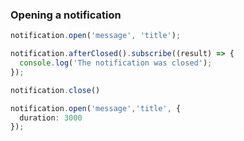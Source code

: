 ### Opening a notification
```ts
notification.open('message', 'title');
```

```ts
notification.afterClosed().subscribe((result) => {
  console.log('The notification was closed');
});

notification.close()
```

```ts
notification.open('message','title', {
  duration: 3000
});
```